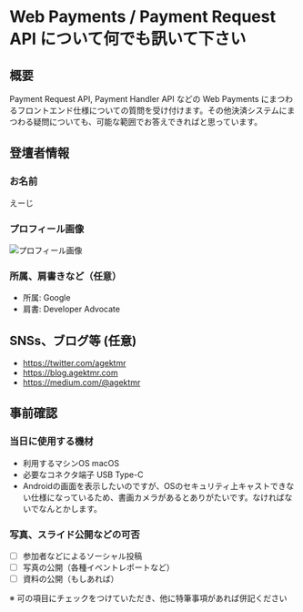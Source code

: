 # Web Payments / Payment Request API について何でも訊いて下さい

## 概要
Payment Request API, Payment Handler API などの Web Payments にまつわるフロントエンド仕様についての質問を受け付けます。その他決済システムにまつわる疑問についても、可能な範囲でお答えできればと思っています。

## 登壇者情報

### お名前 
えーじ

### プロフィール画像

![プロフィール画像](https://pbs.twimg.com/profile_images/1479371596/profile6_200x200.jpg)

### 所属、肩書きなど（任意）

- 所属: Google
- 肩書: Developer Advocate

## SNSs、ブログ等 (任意)

- https://twitter.com/agektmr
- https://blog.agektmr.com
- https://medium.com/@agektmr

## 事前確認

### 当日に使用する機材

- 利用するマシンOS macOS
- 必要なコネクタ端子 USB Type-C
- Androidの画面を表示したいのですが、OSのセキュリティ上キャストできない仕様になっているため、書画カメラがあるとありがたいです。なければないでなんとかします。

### 写真、スライド公開などの可否

- [ ] 参加者などによるソーシャル投稿
- [ ] 写真の公開（各種イベントレポートなど）
- [ ] 資料の公開（もしあれば）

※ 可の項目にチェックをつけていただき、他に特筆事項があれば併記ください

